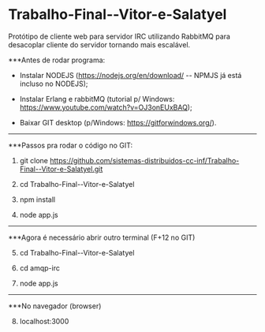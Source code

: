 # Trabalho-Final--Vitor-e-Salatyel
Protótipo de cliente web para servidor IRC utilizando RabbitMQ para desacoplar cliente do servidor tornando mais escalável.

***Antes de rodar programa: 

- Instalar NODEJS (https://nodejs.org/en/download/    -- NPMJS já está incluso no NODEJS);

- Instalar Erlang e rabbitMQ (tutorial p/ Windows: https://www.youtube.com/watch?v=OJ3onEUxBAQ);

- Baixar GIT desktop (p/Windows: https://gitforwindows.org/).

----------------------------------------------------------------

***Passos pra rodar o código no GIT:

1)   git clone https://github.com/sistemas-distribuidos-cc-inf/Trabalho-Final--Vitor-e-Salatyel.git

2)   cd Trabalho-Final--Vitor-e-Salatyel

3)   npm install

4)   node app.js

----------------------------------------------------

***Agora é necessário abrir outro terminal (F+12 no GIT)

5)   cd Trabalho-Final--Vitor-e-Salatyel

6)   cd amqp-irc

7)   node app.js

----------------------------------
***No navegador (browser)

8)   localhost:3000
